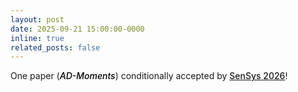 ```yaml
---
layout: post
date: 2025-09-21 15:00:00-0000
inline: true
related_posts: false
---
```


One paper (<em style="font-weight: 500; color: black;">AD-Moments</em>) conditionally accepted by <a href="https://sensys.acm.org/2026/" style="font-weight: 500;">SenSys 2026</a>!
